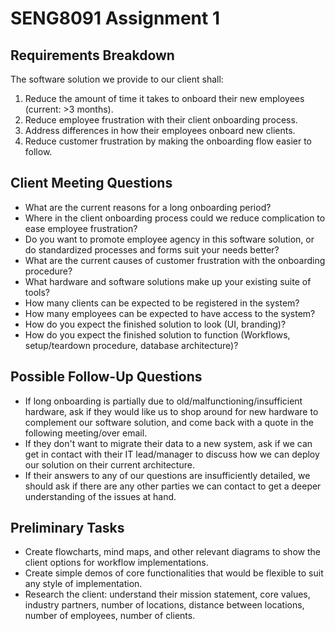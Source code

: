 # SENG8091 Assignment 1



## Requirements Breakdown

The software solution we provide to our client shall:



1. Reduce the amount of time it takes to onboard their new employees (current: >3 months).
2. Reduce employee frustration with their client onboarding process.
3. Address differences in how their employees onboard new clients.
4. Reduce customer frustration by making the onboarding flow easier to follow.



## Client Meeting Questions

* What are the current reasons for a long onboarding period?
* Where in the client onboarding process could we reduce complication to ease employee frustration?
* Do you want to promote employee agency in this software solution, or do standardized processes and forms suit your needs better?
* What are the current causes of customer frustration with the onboarding procedure?
* What hardware and software solutions make up your existing suite of tools?
* How many clients can be expected to be registered in the system?
* How many employees can be expected to have access to the system?
* How do you expect the finished solution to look (UI, branding)?
* How do you expect the finished solution to function (Workflows, setup/teardown procedure, database architecture)?



## Possible Follow-Up Questions

* If long onboarding is partially due to old/malfunctioning/insufficient hardware, ask if they would like us to shop around for new hardware to complement our software solution, and come back with a quote in the following meeting/over email.
* If they don't want to migrate their data to a new system, ask if we can get in contact with their IT lead/manager to discuss how we can deploy our solution on their current architecture.
* If their answers to any of our questions are insufficiently detailed, we should ask if there are any other parties we can contact to get a deeper understanding of the issues at hand.



## Preliminary Tasks

* Create flowcharts, mind maps, and other relevant diagrams to show the client options for workflow implementations.
* Create simple demos of core functionalities that would be flexible to suit any style of implementation.
* Research the client: understand their mission statement, core values, industry partners, number of locations, distance between locations, number of employees, number of clients.
